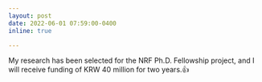 ```yaml
---
layout: post
date: 2022-06-01 07:59:00-0400
inline: true

---
```


My research has been selected for the NRF Ph.D. Fellowship project, and I will receive funding of KRW 40 million for two years.:+1: